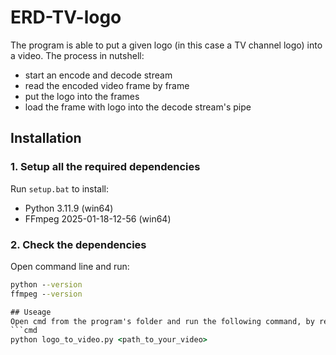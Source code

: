 # ERD-TV-logo

The program is able to put a given logo (in this case a TV channel logo) into a video. The process in nutshell:
- start an encode and decode stream
- read the encoded video frame by frame
- put the logo into the frames
- load the frame with logo into the decode stream's pipe

## Installation
### 1. Setup all the required dependencies
   Run `setup.bat` to install:
   - Python 3.11.9 (win64)
   - FFmpeg 2025-01-18-12-56 (win64)
### 2. Check the dependencies
   Open command line and run:
   ```cmd
   python --version
   ffmpeg --version

## Useage
Open cmd from the program's folder and run the following command, by repaceing the `<path_to_your_video>` with the video's path on which you want to put the logo:
```cmd
python logo_to_video.py <path_to_your_video>